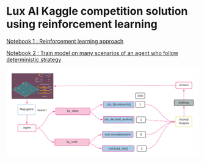 # Lux AI Kaggle competition solution using reinforcement learning


[Notebook 1 : Reinforcement learning approach](https://www.kaggle.com/aithammadiabdellatif/keras-lux-ai-reinforcement-learning)

[Notebook 2 : Train model on many scenarios of an agent who follow deterministic strategy](https://www.kaggle.com/aithammadiabdellatif/lux-ai-dl-learn-the-strategy)


![](lux.png)
<!-- ![](images/deepQlearning.png) -->

